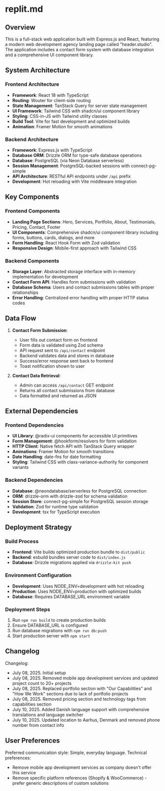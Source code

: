 # replit.md

## Overview

This is a full-stack web application built with Express.js and React, featuring a modern web development agency landing page called "header.studio". The application includes a contact form system with database integration and a comprehensive UI component library.

## System Architecture

### Frontend Architecture
- **Framework**: React 18 with TypeScript
- **Routing**: Wouter for client-side routing
- **State Management**: TanStack Query for server state management
- **UI Framework**: Tailwind CSS with shadcn/ui component library
- **Styling**: CSS-in-JS with Tailwind utility classes
- **Build Tool**: Vite for fast development and optimized builds
- **Animation**: Framer Motion for smooth animations

### Backend Architecture
- **Framework**: Express.js with TypeScript
- **Database ORM**: Drizzle ORM for type-safe database operations
- **Database**: PostgreSQL (via Neon Database serverless)
- **Session Management**: PostgreSQL-backed sessions with connect-pg-simple
- **API Architecture**: RESTful API endpoints under `/api` prefix
- **Development**: Hot reloading with Vite middleware integration

## Key Components

### Frontend Components
- **Landing Page Sections**: Hero, Services, Portfolio, About, Testimonials, Pricing, Contact, Footer
- **UI Components**: Comprehensive shadcn/ui component library including forms, buttons, cards, dialogs, and more
- **Form Handling**: React Hook Form with Zod validation
- **Responsive Design**: Mobile-first approach with Tailwind CSS

### Backend Components
- **Storage Layer**: Abstracted storage interface with in-memory implementation for development
- **Contact Form API**: Handles form submissions with validation
- **Database Schema**: Users and contact submissions tables with proper relationships
- **Error Handling**: Centralized error handling with proper HTTP status codes

## Data Flow

1. **Contact Form Submission**:
   - User fills out contact form on frontend
   - Form data is validated using Zod schema
   - API request sent to `/api/contact` endpoint
   - Backend validates data and stores in database
   - Success/error response sent back to frontend
   - Toast notification shown to user

2. **Contact Data Retrieval**:
   - Admin can access `/api/contact` GET endpoint
   - Returns all contact submissions from database
   - Data formatted and returned as JSON

## External Dependencies

### Frontend Dependencies
- **UI Library**: @radix-ui components for accessible UI primitives
- **Form Management**: @hookform/resolvers for form validation
- **HTTP Client**: Native fetch API with TanStack Query wrapper
- **Animations**: Framer Motion for smooth transitions
- **Date Handling**: date-fns for date formatting
- **Styling**: Tailwind CSS with class-variance-authority for component variants

### Backend Dependencies
- **Database**: @neondatabase/serverless for PostgreSQL connection
- **ORM**: drizzle-orm with drizzle-zod for schema validation
- **Session Store**: connect-pg-simple for PostgreSQL session storage
- **Validation**: Zod for runtime type validation
- **Development**: tsx for TypeScript execution

## Deployment Strategy

### Build Process
- **Frontend**: Vite builds optimized production bundle to `dist/public`
- **Backend**: esbuild bundles server code to `dist/index.js`
- **Database**: Drizzle migrations applied via `drizzle-kit push`

### Environment Configuration
- **Development**: Uses NODE_ENV=development with hot reloading
- **Production**: Uses NODE_ENV=production with optimized builds
- **Database**: Requires DATABASE_URL environment variable

### Deployment Steps
1. Run `npm run build` to create production builds
2. Ensure DATABASE_URL is configured
3. Run database migrations with `npm run db:push`
4. Start production server with `npm start`

## Changelog

Changelog:
- July 08, 2025. Initial setup
- July 08, 2025. Removed mobile app development services and updated project count to 20+ projects
- July 08, 2025. Replaced portfolio section with "Our Capabilities" and "How We Work" sections due to lack of portfolio projects
- July 08, 2025. Removed pricing section and technology tags from capabilities section  
- July 10, 2025. Added Danish language support with comprehensive translations and language switcher
- July 10, 2025. Updated location to Aarhus, Denmark and removed phone number from contact info

## User Preferences

Preferred communication style: Simple, everyday language.
Technical preferences: 
- Remove mobile app development services as company doesn't offer this service
- Remove specific platform references (Shopify & WooCommerce) - prefer generic descriptions of custom solutions